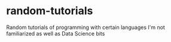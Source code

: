 # random-tutorials
Random tutorials of programming with certain languages I'm not familiarized as well as Data Science bits
